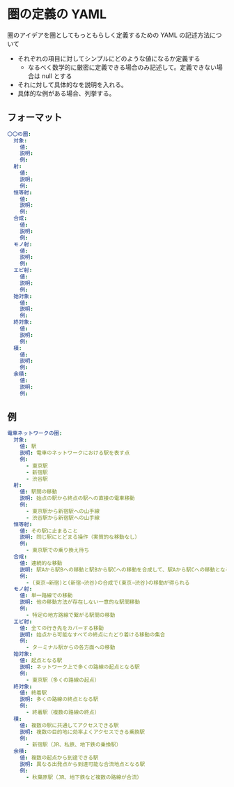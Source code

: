 # 圏の定義の YAML

圏のアイデアを圏としてもっともらしく定義するための YAML の記述方法について

- それぞれの項目に対してシンプルにどのような値になるか定義する
  - なるべく数学的に厳密に定義できる場合のみ記述して。定義できない場合は null とする
- それに対して具体的なを説明を入れる。
- 具体的な例がある場合、列挙する。

## フォーマット

```yaml
〇〇の圏:
  対象:
    値:
    説明:
    例:
  射:
    値:
    説明:
    例:
  恒等射:
    値:
    説明:
    例:
  合成:
    値:
    説明:
    例:
  モノ射:
    値:
    説明:
    例:
  エピ射:
    値:
    説明:
    例:
  始対象:
    値:
    説明:
    例:
  終対象:
    値:
    説明:
    例:
  積:
    値:
    説明:
    例:
  余積:
    値:
    説明:
    例:
```

## 例

```yaml
電車ネットワークの圏:
  対象:
    値: 駅
    説明: 電車のネットワークにおける駅を表す点
    例:
      - 東京駅
      - 新宿駅
      - 渋谷駅
  射:
    値: 駅間の移動
    説明: 始点の駅から終点の駅への直接の電車移動
    例:
      - 東京駅から新宿駅への山手線
      - 渋谷駅から新宿駅への山手線
  恒等射:
    値: その駅に止まること
    説明: 同じ駅にとどまる操作（実質的な移動なし）
    例:
      - 東京駅での乗り換え待ち
  合成:
    値: 連続的な移動
    説明: 駅Aから駅Bへの移動と駅Bから駅Cへの移動を合成して、駅Aから駅Cへの移動となる
    例:
      - (東京→新宿)と(新宿→渋谷)の合成で(東京→渋谷)の移動が得られる
  モノ射:
    値: 単一路線での移動
    説明: 他の移動方法が存在しない一意的な駅間移動
    例:
      - 特定の地方路線で繋がる駅間の移動
  エピ射:
    値: 全ての行き先をカバーする移動
    説明: 始点から可能なすべての終点にたどり着ける移動の集合
    例:
      - ターミナル駅からの各方面への移動
  始対象:
    値: 起点となる駅
    説明: ネットワーク上で多くの路線の起点となる駅
    例:
      - 東京駅（多くの路線の起点）
  終対象:
    値: 終着駅
    説明: 多くの路線の終点となる駅
    例:
      - 終着駅（複数の路線の終点）
  積:
    値: 複数の駅に共通してアクセスできる駅
    説明: 複数の目的地に効率よくアクセスできる乗換駅
    例:
      - 新宿駅（JR、私鉄、地下鉄の乗換駅）
  余積:
    値: 複数の起点から到達できる駅
    説明: 異なる出発点から到達可能な合流地点となる駅
    例:
      - 秋葉原駅（JR、地下鉄など複数の路線が合流）
```
